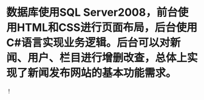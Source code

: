 # 数据库使用SQL Server2008，前台使用HTML和CSS进行页面布局，后台使用C#语言实现业务逻辑。后台可以对新闻、用户、栏目进行增删改查，总体上实现了新闻发布网站的基本功能需求。
！[](https://github.com/wsq12345/EdNews/tree/master/src/imges/header.jpg)
